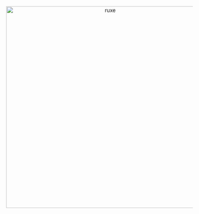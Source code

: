 <div align="center">
  <br />
  <p>
    <a href="https://www.npmjs.com/package/ruxe"><img src="https://user-images.githubusercontent.com/74130881/125086965-b98d9e80-e0e9-11eb-93dd-c0d5c1a1182d.png" width="546" alt="ruxe" /></a>
  </p>
  <br />
</div>
